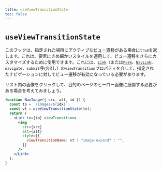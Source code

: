 ```yaml
---
title: useViewTransitionState
toc: false
---
```


# `useViewTransitionState`

このフックは、指定された場所にアクティブな[ビュー遷移][view-transitions]がある場合に`true`を返します。これは、要素にきめ細かいスタイルを適用して、ビュー遷移をさらにカスタマイズするために使用できます。これには、[`Link`][link-component-view-transition]（または[`Form`][form-component-view-transition]、[`NavLink`][nav-link-component-view-transition]、`navigate`、`submit`呼び出し）の`viewTransition`プロパティを介して、指定されたナビゲーションに対してビュー遷移が有効になっている必要があります。

リスト内の画像をクリックして、目的のページのヒーロー画像に展開する必要がある場合を考えてみましょう。

```jsx
function NavImage({ src, alt, id }) {
  const to = `/images/${idx}`;
  const vt = useViewTransitionState(to);
  return (
    <Link to={to} viewTransition>
      <img
        src={src}
        alt={alt}
        style={{
          viewTransitionName: vt ? "image-expand" : "",
        }}
      />
    </Link>
  );
}
```

[view-transitions]: https://developer.mozilla.org/en-US/docs/Web/API/View_Transitions_API
[link-component-view-transition]: ../components/link#viewtransition
[form-component-view-transition]: ../components/form#viewtransition
[nav-link-component-view-transition]: ../components/nav-link#viewtransition



